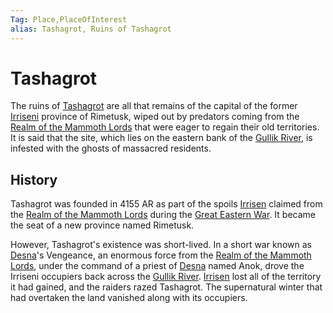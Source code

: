 ```yaml
---
Tag: Place,PlaceOfInterest
alias: Tashagrot, Ruins of Tashagrot
---
```

# Tashagrot
The ruins of [Tashagrot](https://pathfinderwiki.com/wiki/Tashagrot) are all that remains of the capital of the former [Irriseni](questforthefrozenflame/docs/Backstory/Places/Irrisen.md) province of Rimetusk, wiped out by predators coming from the [Realm of the Mammoth Lords](questforthefrozenflame/docs/Backstory/Places/Realm-of-the-Mammoth-Lords.md) that were eager to regain their old territories. It is said that the site, which lies on the eastern bank of the [Gullik River](questforthefrozenflame/docs/Backstory/Places/Geographical-Features/Gullik-River.md), is infested with the ghosts of massacred residents.

## History
Tashagrot was founded in 4155 AR as part of the spoils [Irrisen](questforthefrozenflame/docs/Backstory/Places/Irrisen.md) claimed from the [Realm of the Mammoth Lords](questforthefrozenflame/docs/Backstory/Places/Realm-of-the-Mammoth-Lords.md) during the [Great Eastern War](questforthefrozenflame/docs/Backstory/History/Great-Eastern-War.md). It became the seat of a new province named Rimetusk.

However, Tashagrot's existence was short-lived. In a short war known as [Desna](questforthefrozenflame/docs/Backstory/NPCs/Deities/Desna.md)'s Vengeance, an enormous force from the [Realm of the Mammoth Lords](questforthefrozenflame/docs/Backstory/Places/Realm-of-the-Mammoth-Lords.md), under the command of a priest of [Desna](questforthefrozenflame/docs/Backstory/NPCs/Deities/Desna.md) named Anok, drove the Irriseni occupiers back across the [Gullik River](questforthefrozenflame/docs/Backstory/Places/Geographical-Features/Gullik-River.md). [Irrisen](questforthefrozenflame/docs/Backstory/Places/Irrisen.md) lost all of the territory it had gained, and the raiders razed Tashagrot. The supernatural winter that had overtaken the land vanished along with its occupiers.